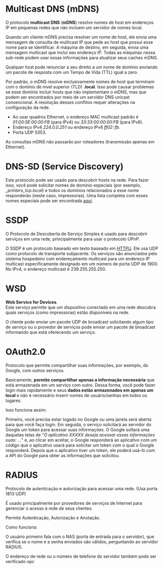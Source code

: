 # Multicast DNS \(mDNS\)

O protocolo **multicast DNS** \(**mDNS**\) resolve nomes de host em endereços IP em pequenas redes que não incluem um servidor de nomes local.

Quando um cliente mDNS precisa resolver um nome de host, ele envia uma mensagem de consulta de multicast IP que pede ao host que possui esse nome para se identificar. A máquina de destino, em seguida, envia uma mensagem multicast que inclui seu endereço IP. Todas as máquinas nessa sub-rede podem usar essas informações para atualizar seus caches mDNS.

Qualquer host pode renunciar a seu direito a um nome de domínio enviando um pacote de resposta com um Tempo de Vida \(TTL\) igual a zero.

Por padrão, o mDNS resolve exclusivamente nomes de host que terminam com o domínio de nível superior \(TLD\) **.local**. Isso pode causar problemas se esse domínio incluir hosts que não implementam o mDNS, mas que podem ser encontrados por meio de um servidor DNS unicast convencional. A resolução desses conflitos requer alterações na configuração da rede.

* Ao usar quadros Ethernet, o endereço MAC multicast padrão é _01:00:5E:00:00:FB_ \(para IPv4\) ou _33:33:00:00:00:FB_ \(para IPv6\).
* Endereço IPv4 _224.0.0.251_ ou endereço IPv6 _ff02::fb_.
* Porta UDP 5353.

As consultas mDNS não passarão por roteadores \(transmissão apenas em Ethernet\).

# DNS-SD \(Service Discovery\)

Este protocolo pode ser usado para descobrir hosts na rede. Para fazer isso, você pode solicitar nomes de domínio especiais \(por exemplo, _\_printers\_tcp.local_\) e todos os domínios relacionados a esse nome responderão \(neste caso, impressoras\). Uma lista completa com esses nomes especiais pode ser encontrada [aqui](http://www.dns-sd.org/ServiceTypes.html).

# SSDP

O Protocolo de Descoberta de Serviço Simples é usado para descobrir serviços em uma rede, principalmente para usar o protocolo UPnP.

O SSDP é um protocolo baseado em texto baseado em [HTTPU](https://en.wikipedia.org/wiki/HTTPU). Ele usa UDP como protocolo de transporte subjacente. Os serviços são anunciados pelo sistema hospedeiro com endereçamento multicast para um endereço IP multicast especificamente designado em um número de porta UDP de 1900. No IPv4, o endereço multicast é 239.255.255.250.

# WSD

**Web Service for Devices**.  
Este serviço permite que um dispositivo conectado em uma rede descubra quais serviços \(como impressoras\) estão disponíveis na rede.

O cliente pode enviar um pacote UDP de broadcast solicitando algum tipo de serviço ou o provedor de serviços pode enviar um pacote de broadcast informando que está oferecendo um serviço.

# OAuth2.0

Protocolo que permite compartilhar suas informações, por exemplo, do Google, com outros serviços.

Basicamente, **permite compartilhar apenas a informação necessária** que está armazenada em um serviço com outro. Dessa forma, você pode fazer login mais rapidamente e seus **dados estão armazenados em apenas um local** e não é necessário inserir nomes de usuário/senhas em todos os lugares.

Isso funciona assim:

Primeiro, você precisa estar logado no Google ou uma janela será aberta para que você faça login. Em seguida, o serviço solicitará ao servidor do Google um token para acessar suas informações. O Google soltará uma daquelas telas de "_O aplicativo XXXXX deseja acessar essas informações suas: ..._" e, ao clicar em aceitar, o Google responderá ao aplicativo com um código que o aplicativo usará para solicitar um token com o qual o Google responderá. Depois que o aplicativo tiver um token, ele poderá usá-lo com a API do Google para obter as informações que solicitou.

# RADIUS

Protocolo de autenticação e autorização para acessar uma rede. \(Usa porta 1813 UDP\)

É usado principalmente por provedores de serviços de Internet para gerenciar o acesso à rede de seus clientes.

Permite Autenticação, Autorização e Anotação.

Como funciona:

O usuário primeiro fala com o NAS \(porta de entrada para o servidor\), que verifica se o nome e a senha enviados são válidos, perguntando ao servidor RADIUS.

O endereço de rede ou o número de telefone do servidor também pode ser verificado opc
